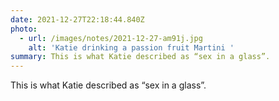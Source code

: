 ```yaml
---
date: 2021-12-27T22:18:44.840Z
photo:
  - url: /images/notes/2021-12-27-am91j.jpg
    alt: 'Katie drinking a passion fruit Martini '
summary: This is what Katie described as “sex in a glass”.
---
```

This is what Katie described as “sex in a glass”. 

